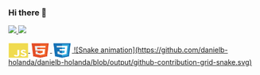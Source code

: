 ### Hi there 👋
<div>
  <a href="https://github.com/danielb-holanda">
  <img height="180em" src="https://github-readme-stats.vercel.app/api?username=danielb-holanda&show_icons=true&theme=radical&include_all_commits=true&count_private=true"/>
  <img height="180em" src="https://github-readme-stats.vercel.app/api/top-langs/?username=danielb-holanda&layout=compact&langs_count=6&theme=radical"/>
</div>
<div style="display: inline_block"><br>
  <img align="center" alt="Js" height="30" width="40" src="https://raw.githubusercontent.com/devicons/devicon/master/icons/javascript/javascript-plain.svg">
  <img align="center" alt="HTML" height="30" width="40" src="https://raw.githubusercontent.com/devicons/devicon/master/icons/html5/html5-original.svg">
  <img align="center" alt="CSS" height="30" width="40" src="https://raw.githubusercontent.com/devicons/devicon/master/icons/css3/css3-original.svg">
 ![Snake animation](https://github.com/danielb-holanda/danielb-holanda/blob/output/github-contribution-grid-snake.svg)
</div>
